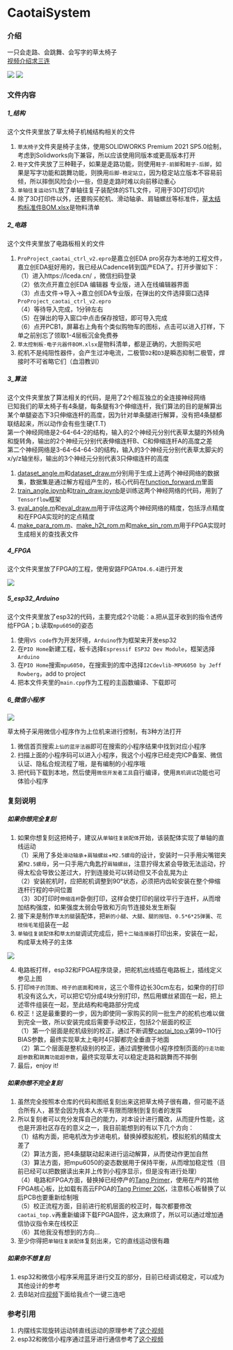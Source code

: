 # CaotaiSystem

### 介绍
一只会走路、会跳舞、会写字的草太椅子     
[视频介绍求三连](https://www.bilibili.com/video/BV1XD42157Rq/)     

<img src='6_微信小程序/weixin_little_program/images/beauty.jpg'/>
<img src='5_esp32_Arduino/system.jpg'/>

### 文件内容

##### 1_结构

这个文件夹里放了草太椅子机械结构相关的文件
1.  `草太椅子`文件夹是椅子主体，使用SOLIDWORKS Premium 2021 SP5.0绘制，考虑到Solidworks向下兼容，所以应该使用同版本或更高版本打开
2.  `鞋子`文件夹放了三种鞋子，如果是走路功能，则使用`鞋子-前脚`和`鞋子-后脚`，如果是写字功能和跳舞功能，则换用`后脚-稳定站立`，因为稳定站立版本不容易前倾，所以摔倒风险会小一些，但是走路时难以向前移动重心
3.  `单轴往复运动STL`放了单轴往复子装配体的STL文件，可用于3D打印切片
4.  除了3D打印件以外，还要购买舵机、滑动轴承、肩轴螺丝等标准件，[草太结构标准件BOM.xlsx](1_结构/草太结构标准件BOM.xlsx)是物料清单

##### 2_电路

这个文件夹里放了电路板相关的文件
1.  `ProProject_caotai_ctrl_v2.epro`是嘉立创EDA pro另存为本地的工程文件，嘉立创EDA挺好用的，我已经从Cadence转到国产EDA了。打开步骤如下：     
（1）进入https://lceda.cn/ ，微信扫码登录     
（2）依次点开嘉立创EDA 编辑器 专业版，进入在线编辑器界面     
（3）点击文件->导入->嘉立创EDA专业版，在弹出的文件选择窗口选择`ProProject_caotai_ctrl_v2.epro`     
（4）等待导入完成，1分钟左右     
（5）在弹出的导入窗口中点击保存按钮，即可导入完成     
（6）点开PCB1，屏幕右上角有个类似购物车的图标，点击可以进入打样，下单之前别忘了领取1-4层板沉金免费券
2.  `草太控制板-电子元器件BOM.xlsx`是物料清单，都是正确的，大胆购买吧
3.  舵机不是纯阻性器件，会产生过冲电流，二极管`D2`和`D3`是瞬态抑制二极管，焊接时不可省略它们（血泪教训）

##### 3_算法

这个文件夹里放了算法相关的代码，是用了2个相互独立的全连接神经网络     
已知我们的草太椅子有4条腿，每条腿有3个伸缩连杆，我们算法的目的是解算出某个单腿姿态下3只伸缩连杆的高度，因为针对单条腿进行解算，没有把4条腿都联结起来，所以动作会有些生硬(T.T)     
第一个神经网络是2-64-64-2的结构，输入的2个神经元分别代表草太腿的外倾角和旋转角，输出的2个神经元分别代表伸缩连杆B、C和伸缩连杆A的高度之差     
第二个神经网络是3-64-64-64-3的结构，输入的3个神经元分别代表草太脚尖的x/y/z轴坐标，输出的3个神经元分别代表3只伸缩连杆的高度
1.  [dataset_angle.m](3_算法/dataset_angle.m)和[dataset_draw.m](3_算法/dataset_draw.m)分别用于生成上述两个神经网络的数据集，数据集是通过解方程组产生的，核心代码在[function_forward.m](3_算法/function_forward.m)里面
2.  [train_angle.ipynb](3_算法/train_angle.ipynb)和[train_draw.ipynb](3_算法/train_draw.ipynb)是训练这两个神经网络的代码，用到了`Tensorflow`框架
3.  [eval_angle.m](3_算法/eval_angle.m)和[eval_draw.m](3_算法/eval_draw.m)用于评估这两个神经网络的精度，包括浮点精度和在FPGA实现时的定点精度
4.  [make_para_rom.m](3_算法/make_para_rom.m)、[make_h2t_rom.m](3_算法/make_h2t_rom.m)和[make_sin_rom.m](3_算法/make_sin_rom.m)用于FPGA实现时生成相关的查找表文件

##### 4_FPGA

这个文件夹里放了FPGA的工程，使用安路FPGA`TD4.6.4`进行开发

<img src='4_FPGA/fpga_system.jpg'/>

##### 5_esp32_Arduino

这个文件夹里放了esp32的代码，主要完成2个功能：a.把从蓝牙收到的指令透传给FPGA；b.读取`mpu6050`的姿态
1.  使用`VS code`作为开发环境，`Arduino`作为框架来开发esp32
2.  在`PIO Home`新建工程，板卡选择`Espressif ESP32 Dev Module`，框架选择`Arduino`
3.  在`PIO Home`搜索`mpu6050`，在搜索到的库中选择`I2Cdevlib-MPU6050 by Jeff Rowberg`，add to project
4.  把本文件夹里的`main.cpp`作为工程的主函数编译、下载即可

##### 6_微信小程序

<img src='6_微信小程序/小程序码.jpg'/>

草太椅子采用微信小程序作为上位机来进行控制，有3种方法打开
1.  微信首页搜索`上仙的蓝牙法器`即可在搜索的小程序结果中找到对应小程序
2.  扫描上面的小程序码可以进入小程序，我这个小程序已经走完ICP备案、微信认证、隐私合规流程了哦，是有编制的小程序哦
3.  把代码下载到本地，然后使用`微信开发者工具`自行编译，使用`真机调试`功能也可体验小程序

### 复刻说明

##### 如果你想完全复刻

1.  如果你想复刻这把椅子，建议从`单轴往复装配体`开始，该装配体实现了单轴的直线运动     
（1）采用了多处`滑动轴承`+`肩轴螺丝`+`M2.5螺母`的设计，安装时一只手用尖嘴钳夹紧`M2.5螺母`，另一只手用六角匙拧`肩轴螺丝`，注意拧得太紧会导致无法运动，拧得太松会导致公差过大，拧到连接处可以转动但又不会乱晃为止     
（2）安装舵机时，应把舵机调整到90°状态，必须把内齿轮安装在整个伸缩连杆行程的中间位置     
（3）3D打印时`伸缩连杆`卧倒打印，这样会使打印的层纹平行于连杆，从而增加结构强度，如果强度太弱会导致和万向节连接处发生断裂
2.  接下来是制作`草太的腿`装配体，把`新的小腿`、`大腿`、`腿的按钮`、`0.5*6*25弹簧`、`花枝俏毛笔`组装在一起
3.  `单轴往复装配体`和`草太的腿`调试完成后，把`十二轴连接器`打印出来，安装在一起，构成草太椅子的主体

<img src='4_FPGA/伸缩连杆编号的软件定义.jpg'/>

4.  电路板打样，esp32和FPGA程序烧录，把舵机出线插在电路板上，插线定义参见上图
5.  打印`椅子的顶面`、`椅子的底面`和`椅背`，这三个零件边长30cm左右，如果你的打印机没有这么大，可以把它切分成4块分别打印，然后用螺丝紧固在一起，把上述零件组装在一起，至此结构和电路部分完成
6.  校正！这是最重要的一步，因为即使同一家购买的同一批生产的舵机也难以做到完全一致，所以安装完成后需要手动校正，包括2个层面的校正     
（1）第一个层面是舵机级别的校正，通过不断调整[caotai_top.v](4_FPGA/caotai_v1_0_TangPrimer_EG4S20BG256/rtl/caotai_top.v)第99~110行BIAS参数，最终实现草太上电时4只脚都完全垂直于地面     
（2）第二个层面是整机级别的校正，通过调整微信小程序控制页面的`行走功能超参数`和`跳舞功能超参数`，最终实现草太可以稳定走路和跳舞而不摔倒
7.  最后，enjoy it!

##### 如果你想不完全复刻

1.  虽然完全按照本仓库的代码和图纸复刻出来这把草太椅子很有趣，但可能不适合所有人，甚至会因为我本人水平有限而限制到复刻者的发挥
2.  所以复刻者可以充分发挥自己的能力，对本设计进行魔改，从而提升性能，这也是开源社区存在的意义之一，我目前能想到的有以下几个方向：     
（1）结构方面，把电机改为步进电机，替换掉模拟舵机，模拟舵机的精度太差了     
（2）算法方面，把4条腿联动起来进行运动解算，从而使动作更加自然     
（3）算法方面，把mpu6050的姿态数据用于保持平衡，从而增加稳定性（目前已经可以把数据读出来并上传到小程序显示，但是没有进行处理）     
（4）电路和FPGA方面，替换掉已经停产的[Tang Primer](https://wiki.sipeed.com/hardware/zh/tang/Tang-primer/index.html)，使用在产的其他FPGA核心板，比如载有高云FPGA的[Tang Primer 20K](https://wiki.sipeed.com/hardware/zh/tang/tang-primer-20k/primer-20k.html)，注意核心板替换了以后PCB也要重新绘制哦     
（5）校正流程方面，目前进行舵机层面的校正时，每次都要修改`caotai_top.v`再重新编译下载FPGA固件，这太麻烦了，所以可以通过增加通信协议指令来在线校正     
（6）其他我没有想到的方向...
3.  至少你得把`单轴往复装配体`复刻出来，它的直线运动很有趣

##### 如果你不想复刻

1.  esp32和微信小程序采用蓝牙进行交互的部分，目前已经调试稳定，可以成为其他设计的参考
2.  去B站对应[视频](https://www.bilibili.com/video/BV1XD42157Rq/)下面给我点个一键三连吧

### 参考引用

1.  内摆线实现旋转运动转直线运动的原理参考了[这个视频](https://www.bilibili.com/video/BV1mZ4y1f7oy/)
2.  esp32和微信小程序通过蓝牙进行通信参考了[这个视频](https://www.bilibili.com/video/BV1oq4y1q7sC/)

